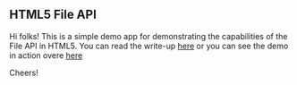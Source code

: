 HTML5 File API
--------------

Hi folks! This is a simple demo app for demonstrating the capabilities of the File API in HTML5. You can read the write-up [here](http://yasoob.me/gci/post/html5-fileapi-useage/) or you can see the demo in action overe [here](http://yasoob.me/html5-fileapi/)

Cheers!
